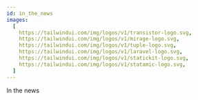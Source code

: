 ```yaml
---
id: in_the_news
images:
  [
    https://tailwindui.com/img/logos/v1/transistor-logo.svg,
    https://tailwindui.com/img/logos/v1/mirage-logo.svg,
    https://tailwindui.com/img/logos/v1/tuple-logo.svg,
    https://tailwindui.com/img/logos/v1/laravel-logo.svg,
    https://tailwindui.com/img/logos/v1/statickit-logo.svg,
    https://tailwindui.com/img/logos/v1/statamic-logo.svg,
  ]
---
```

In the news

